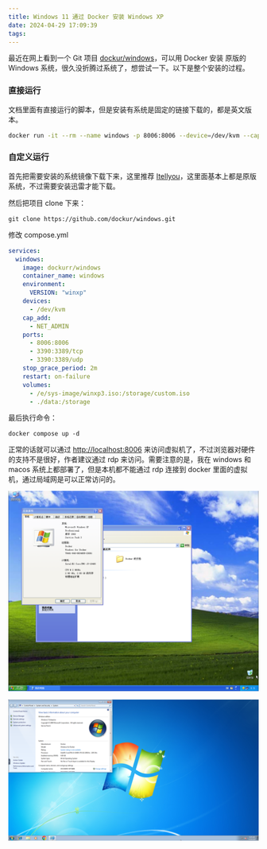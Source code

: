 ```yaml
---
title: Windows 11 通过 Docker 安装 Windows XP
date: 2024-04-29 17:09:39
tags:
---
```


最近在网上看到一个 Git 项目 [dockur/windows](https://github.com/dockur/windows)，可以用 Docker 安装 原版的 Windows 系统，很久没折腾过系统了，想尝试一下。以下是整个安装的过程。

### 直接运行
文档里面有直接运行的脚本，但是安装有系统是固定的链接下载的，都是英文版本。
```bash
docker run -it --rm --name windows -p 8006:8006 --device=/dev/kvm --cap-add NET_ADMIN --stop-timeout 120 dockurr/windows
```
### 自定义运行
首先把需要安装的系统镜像下载下来，这里推荐 [Itellyou](https://next.itellyou.cn)，这里面基本上都是原版系统，不过需要安装迅雷才能下载。

然后把项目 clone 下来：
```
git clone https://github.com/dockur/windows.git
```

修改 compose.yml
```yml
services:
  windows:
    image: dockurr/windows
    container_name: windows
    environment:
      VERSION: "winxp"
    devices:
      - /dev/kvm
    cap_add:
      - NET_ADMIN
    ports:
      - 8006:8006
      - 3390:3389/tcp
      - 3390:3389/udp
    stop_grace_period: 2m
    restart: on-failure
    volumes:
      - /e/sys-image/winxp3.iso:/storage/custom.iso
      - ./data:/storage

```

最后执行命令：
```
docker compose up -d
```

正常的话就可以通过 [http://localhost:8006](http://localhost:8006) 来访问虚拟机了，不过浏览器对硬件的支持不是很好，作者建议通过 rdp 来访问。需要注意的是，我在 windows 和 macos 系统上都部署了，但是本机都不能通过 rdp 连接到 docker 里面的虚拟机，通过局域网是可以正常访问的。

![winxp](/images/winxp.png "winxp")

![win7](/images/win7.png "win7")
